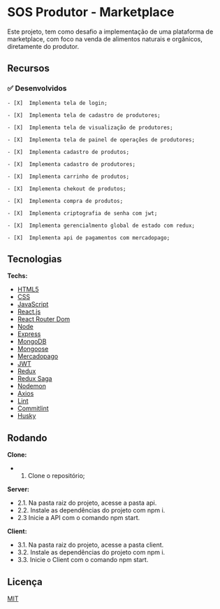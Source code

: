 # SOS Produtor - Marketplace

Este projeto, tem como desafio a implementação de uma plataforma de marketplace, com foco na venda de alimentos naturais e orgânicos, diretamente do produtor.


## Recursos

### ✅  Desenvolvidos

    - [X]  Implementa tela de login;

    - [X]  Implementa tela de cadastro de produtores;

    - [X]  Implementa tela de visualização de produtores;

    - [X]  Implementa tela de painel de operações de produtores;

    - [X]  Implementa cadastro de produtos;

    - [X]  Implementa cadastro de produtores;

    - [X]  Implementa carrinho de produtos;

    - [X]  Implementa chekout de produtos;

    - [X]  Implementa compra de produtos;

    - [X]  Implementa criptografia de senha com jwt;

    - [X]  Implementa gerencialmento global de estado com redux;

    - [X]  Implementa api de pagamentos com mercadopago;


## Tecnologias

**Techs:**
- [HTML5](https://developer.mozilla.org/en-US/docs/Glossary/HTML5)
- [CSS](https://developer.mozilla.org/en-US/docs/Glossary/css)
- [JavaScript](https://developer.mozilla.org/en-US/docs/Glossary/JavaScript)
- [React.js](https://reactjs.org/docs/getting-started.html)
- [React Router Dom](https://reactrouter.com/web/guides/quick-start)
- [Node](https://nodejs.org/en/)
- [Express](https://expressjs.com/)
- [MongoDB](https://www.mongodb.com/)
- [Mongoose](https://mongoosejs.com/)
- [Mercadopago](https://www.mercadopago.com.br/developers/en/reference)
- [JWT](https://jwt.io/)
- [Redux](https://redux.js.org/)
- [Redux Saga](https://redux-saga.js.org/)
- [Nodemon](https://www.npmjs.com/package/nodemon)
- [Axios](https://github.com/axios/axios)
- [Lint](https://www.npmjs.com/package/lint)
- [Commitlint](https://www.npmjs.com/package/commitlint)
- [Husky](https://www.npmjs.com/package/husky)


## Rodando

**Clone:**
- 1. Clone o repositório;

**Server:**
- 2.1. Na pasta raiz do projeto, acesse a pasta api.
- 2.2. Instale as dependências do projeto com npm i.
- 2.3 Inicie a API com o comando npm start.

**Client:**
- 3.1. Na pasta raiz do projeto, acesse a pasta client.
- 3.2. Instale as dependências do projeto com npm i.
- 3.3. Inicie o Client com o comando npm start.

## Licença

[MIT](https://choosealicense.com/licenses/mit/)
